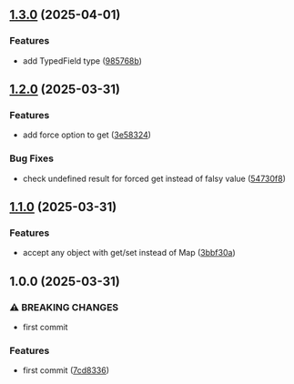 ## [1.3.0](https://github.com/Amgelo563/typed-field/compare/v1.2.0...v1.3.0) (2025-04-01)

### Features

* add TypedField type ([985768b](https://github.com/Amgelo563/typed-field/commit/985768b87a373c6db7f7a0c122b96c6d011fb625))

## [1.2.0](https://github.com/Amgelo563/typed-field/compare/v1.1.0...v1.2.0) (2025-03-31)

### Features

* add force option to get ([3e58324](https://github.com/Amgelo563/typed-field/commit/3e58324687c7b2d6025328ba69e30a6a31b86e26))

### Bug Fixes

* check undefined result for forced get instead of falsy value ([54730f8](https://github.com/Amgelo563/typed-field/commit/54730f8683eaabd616c62e82caf63dcfc19c2d03))

## [1.1.0](https://github.com/Amgelo563/typed-field/compare/v1.0.0...v1.1.0) (2025-03-31)

### Features

* accept any object with get/set instead of Map ([3bbf30a](https://github.com/Amgelo563/typed-field/commit/3bbf30aed044e7a02e928b26dc9c30982ac6ea63))

## 1.0.0 (2025-03-31)

### ⚠ BREAKING CHANGES

* first commit

### Features

* first commit ([7cd8336](https://github.com/Amgelo563/typed-field/commit/7cd8336b7ecfbc1dcd6a8fd06357eafa4ebce20d))
